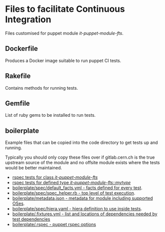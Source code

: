 # Files to facilitate Continuous Integration
Files customised for puppet module *it-puppet-module-fts*.


## Dockerfile
Produces a Docker image suitable to run puppet CI tests.

## Rakefile
Contains methods for running tests.

## Gemfile
List of ruby gems to be installed to run tests.

## boilerplate
Example files that can be copied into the code directory
to get tests up and running.

Typically you should only copy these files over if
gitlab.cern.ch is the true upstream source of the module
and no offsite module exists where the tests would
be better maintained.

* [rspec tests for class *it-puppet-module-fts*](boilerplate/spec/classes/init_spec.rb)
* [rspec tests for defined type  *it-puppet-module-fts::mytype*](boilerplate/spec/defines/mytype_spec.rb)
* [boilerplate/spec/default_facts.yml - facts defined for every test](boilerplate/spec/default_facts.yml).
* [boilerplate/spec/spec_helper.rb - top level of test execution](boilerplate/spec/spec_helper.rb).
* [boilerplate/metadata.json - metadata for module including supported OSes](boilerplate/metadata.json).
* [boilerplate/spec/hiera.yaml - hiera definition to use inside tests](boilerplate/spec/hiera.yaml).
* [boilerplate/.fixtures.yml - list and locations of dependencies needed by test dependencies](boilerplate/.fixtures.yml)
* [boilerplate/.rspec - puppet rspec options](boilerplate/.rspec)
